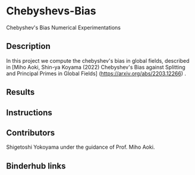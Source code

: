 # Chebyshevs-Bias
Chebyshev's Bias Numerical Experimentations

## Description
In this project we compute the chebyshev's bias in global fields, described in [Miho Aoki, Shin-ya Koyama (2022) Chebyshev's Bias against Splitting and Principal Primes in Global Fields]  (https://arxiv.org/abs/2203.12266) .

## Results 


## Instructions 


## Contributors 
Shigetoshi Yokoyama under the guidance of Prof. Miho Aoki.

## Binderhub links


